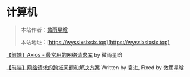 # 计算机

> 本站作者：[微雨星晗](https://github.com/WeiYuXingHan)
>
> 本站地址：[https://wyssixsixsix.top](https://wyssixsixsix.top)


[【前端】Axios - 最常用的网络请求库](Axios.md) by 微雨星晗

[【前端】网络请求的跨域问题和解决方案](跨域问题和解决方案.md) Written by 袁进, Fixed by 微雨星晗


